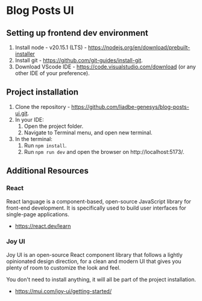 # Blog Posts UI

## Setting up frontend dev environment
1. Install node - v20.15.1 (LTS) - https://nodejs.org/en/download/prebuilt-installer 
2. Install git - https://github.com/git-guides/install-git.
3. Download VScode IDE - https://code.visualstudio.com/download (or any other IDE of your preference).

## Project installation
1. Clone the repository - https://github.com/liadbe-genesys/blog-posts-ui.git.
2. In your IDE:
    1. Open the project folder.
    2. Navigate to Terminal menu, and open new terminal.
3. In the terminal:
    1. Run `npm install`.
    2. Run `npm run dev` and open the browser on http://localhost:5173/.

## Additional Resources
### React
React language is a component-based, open-source JavaScript library for front-end development. It is specifically used to build user interfaces for single-page applications.
* https://react.dev/learn

### Joy UI
Joy UI is an open-source React component library that follows a lightly opinionated design direction, for a clean and modern UI that gives you plenty of room to customize the look and feel.

You don't need to install anything, it will all be part of the project installation.
* https://mui.com/joy-ui/getting-started/
